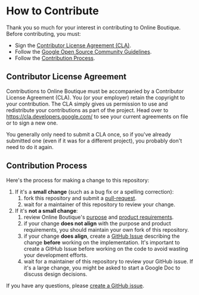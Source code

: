 # How to Contribute

Thank you so much for your interest in contributing to Online Boutique.
Before contributing, you must:
* Sign the [Contributor License Agreement (CLA)](#contributor-license-agreement).
* Follow the [Google Open Source Community Guidelines](https://opensource.google.com/conduct/).
* Follow the [Contribution Process](#contribution-process).

## Contributor License Agreement

Contributions to Online Boutique must be accompanied by a Contributor License
Agreement (CLA). You (or your employer) retain the copyright to your contribution.
The CLA simply gives us permission to use and redistribute your contributions as
part of the project. Head over to <https://cla.developers.google.com/> to see
your current agreements on file or to sign a new one.

You generally only need to submit a CLA once, so if you've already submitted one
(even if it was for a different project), you probably don't need to do it
again.

## Contribution Process

Here's the process for making a change to this repository:

1. If it's a **small change** (such as a bug fix or a spelling correction):
    1. fork this repository and submit a [pull-request](https://help.github.com/articles/about-pull-requests/).
    1. wait for a maintainer of this repository to review your change.
1. If it's **not a small change**:
    1. review Online Boutique's [purpose](/docs/purpose.md) and [product requirements](/docs/product-requirements.md).
    1. if your change **does not align** with the purpose and product requirements, you should maintain your own fork of this repository.
    1. if your change **does align**, create a [GitHub Issue](https://github.com/GoogleCloudPlatform/microservices-demo/issues/new/choose) describing the change **before** working on the implementation. It's important to create a GitHub Issue before working on the code to avoid wasting your development efforts.
    1. wait for a maintainer of this repository to review your GitHub issue. If it's a large change, you might be asked to start a Google Doc to discuss design decisions.

If you have any questions, please [create a GitHub issue](https://github.com/GoogleCloudPlatform/microservices-demo/issues/new/choose).
